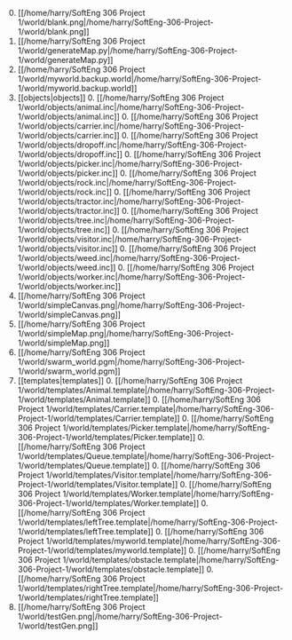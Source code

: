0. [[/home/harry/SoftEng 306 Project 1/world/blank.png|/home/harry/SoftEng-306-Project-1/world/blank.png]]
0. [[/home/harry/SoftEng 306 Project 1/world/generateMap.py|/home/harry/SoftEng-306-Project-1/world/generateMap.py]]
0. [[/home/harry/SoftEng 306 Project 1/world/myworld.backup.world|/home/harry/SoftEng-306-Project-1/world/myworld.backup.world]]
0. [[objects|objects]]
    0. [[/home/harry/SoftEng 306 Project 1/world/objects/animal.inc|/home/harry/SoftEng-306-Project-1/world/objects/animal.inc]]
    0. [[/home/harry/SoftEng 306 Project 1/world/objects/carrier.inc|/home/harry/SoftEng-306-Project-1/world/objects/carrier.inc]]
    0. [[/home/harry/SoftEng 306 Project 1/world/objects/dropoff.inc|/home/harry/SoftEng-306-Project-1/world/objects/dropoff.inc]]
    0. [[/home/harry/SoftEng 306 Project 1/world/objects/picker.inc|/home/harry/SoftEng-306-Project-1/world/objects/picker.inc]]
    0. [[/home/harry/SoftEng 306 Project 1/world/objects/rock.inc|/home/harry/SoftEng-306-Project-1/world/objects/rock.inc]]
    0. [[/home/harry/SoftEng 306 Project 1/world/objects/tractor.inc|/home/harry/SoftEng-306-Project-1/world/objects/tractor.inc]]
    0. [[/home/harry/SoftEng 306 Project 1/world/objects/tree.inc|/home/harry/SoftEng-306-Project-1/world/objects/tree.inc]]
    0. [[/home/harry/SoftEng 306 Project 1/world/objects/visitor.inc|/home/harry/SoftEng-306-Project-1/world/objects/visitor.inc]]
    0. [[/home/harry/SoftEng 306 Project 1/world/objects/weed.inc|/home/harry/SoftEng-306-Project-1/world/objects/weed.inc]]
    0. [[/home/harry/SoftEng 306 Project 1/world/objects/worker.inc|/home/harry/SoftEng-306-Project-1/world/objects/worker.inc]]
0. [[/home/harry/SoftEng 306 Project 1/world/simpleCanvas.png|/home/harry/SoftEng-306-Project-1/world/simpleCanvas.png]]
0. [[/home/harry/SoftEng 306 Project 1/world/simpleMap.png|/home/harry/SoftEng-306-Project-1/world/simpleMap.png]]
0. [[/home/harry/SoftEng 306 Project 1/world/swarm_world.pgm|/home/harry/SoftEng-306-Project-1/world/swarm_world.pgm]]
0. [[templates|templates]]
    0. [[/home/harry/SoftEng 306 Project 1/world/templates/Animal.template|/home/harry/SoftEng-306-Project-1/world/templates/Animal.template]]
    0. [[/home/harry/SoftEng 306 Project 1/world/templates/Carrier.template|/home/harry/SoftEng-306-Project-1/world/templates/Carrier.template]]
    0. [[/home/harry/SoftEng 306 Project 1/world/templates/Picker.template|/home/harry/SoftEng-306-Project-1/world/templates/Picker.template]]
    0. [[/home/harry/SoftEng 306 Project 1/world/templates/Queue.template|/home/harry/SoftEng-306-Project-1/world/templates/Queue.template]]
    0. [[/home/harry/SoftEng 306 Project 1/world/templates/Visitor.template|/home/harry/SoftEng-306-Project-1/world/templates/Visitor.template]]
    0. [[/home/harry/SoftEng 306 Project 1/world/templates/Worker.template|/home/harry/SoftEng-306-Project-1/world/templates/Worker.template]]
    0. [[/home/harry/SoftEng 306 Project 1/world/templates/leftTree.template|/home/harry/SoftEng-306-Project-1/world/templates/leftTree.template]]
    0. [[/home/harry/SoftEng 306 Project 1/world/templates/myworld.template|/home/harry/SoftEng-306-Project-1/world/templates/myworld.template]]
    0. [[/home/harry/SoftEng 306 Project 1/world/templates/obstacle.template|/home/harry/SoftEng-306-Project-1/world/templates/obstacle.template]]
    0. [[/home/harry/SoftEng 306 Project 1/world/templates/rightTree.template|/home/harry/SoftEng-306-Project-1/world/templates/rightTree.template]]
0. [[/home/harry/SoftEng 306 Project 1/world/testGen.png|/home/harry/SoftEng-306-Project-1/world/testGen.png]]
